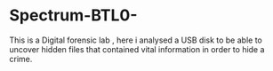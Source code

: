 # Spectrum-BTL0-
This is a Digital forensic lab , here i analysed a USB disk to be able to uncover hidden files that contained vital information in order to hide a crime.
